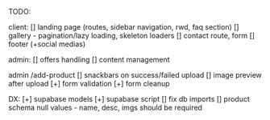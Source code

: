 TODO:

client:
[] landing page (routes, sidebar navigation, rwd, faq section)
[] gallery - pagination/lazy loading, skeleton loaders
[] contact route, form
[] footer (+social medias)

admin:
[] offers handling
[] content management

admin /add-product
[] snackbars on success/failed upload
[] image preview after upload
[+] form validation
[+] form cleanup

DX:
[+] supabase models
[+] supabase script
[] fix db imports
[] product schema null values - name, desc, imgs should be required
